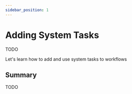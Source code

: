 ```yaml
---
sidebar_position: 1
---
```


# Adding System Tasks

TODO

Let's learn how to add and use system tasks to workflows

## Summary

TODO
